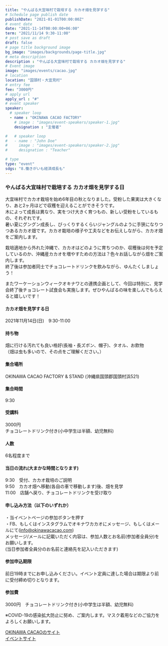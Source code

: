 ```yaml
---
title: "やんばる大宜味村で栽培する カカオ畑を見学する"
# Schedule page publish date
publishDate: "2021-01-01T00:00:00Z"
# event date
date: "2021-11-14T00:00:00+06:00"
term: "2021/11/14 9:30-11:00"
# post save as draft
draft: false
# page title background image
bg_image: "images/backgrounds/page-title.jpg"
# meta description
description : "やんばる大宜味村で栽培する カカオ畑を見学する"
# Event image
image: "images/events/cacao.jpg"
# location
location: "国頭村・大宜見村"
# entry fee
fee: "3000円"
# apply url
apply_url : "#"
# event speaker
speaker:
  # speaker loop
  - name : "OKINAWA CACAO FACTORY"
    # image : "images/event-speakers/speaker-1.jpg"
    designation : "主催者"

#   # speaker loop
#   - name : "John Doe"
#     image : "images/event-speakers/speaker-2.jpg"
#     designation : "Teacher"

# type
type: "event"
sdgs: "8.働きがいも経済成長も"
---
```


### やんばる大宜味村で栽培する カカオ畑を見学する日
大宜味村でカカオ栽培を始め6年目の秋となりました。受粉した果実は大きくなり、あと2ヶ月ほどで収穫を迎えることができそうです。  
木によって成長は異なり、実をつけ大きく育つもの、新しい受粉をしているもの、それぞれです。  
暑い夏にグングン成長し、びっくりするくらいジャングルのように手狭になりつつあるカカオ畑です。カカオ栽培の様子や工夫などをお伝えしながら、カカオ畑をご案内します。  
  
栽培適地から外れた沖縄で、カカオはどのように育ちつのか、収穫後は何を予定しているのか、沖縄産カカオを増やすための方法は？色々お話しながら畑をご案内します。  
終了後は参加者同士でチョコレートドリンクを飲みながら、ゆんたくしましょう！  
  
またワーケーションウィークオキナワとの連携企画として、今回は特別に、見学会終了後チョコレート試食会も実施します。ぜひやんばるの味を楽しんでもらえると嬉しいです！  
  
#### カカオ畑を見学する日
2021年11月14日(日)　9:30-11:00  

#### 持ち物
畑に行ける汚れても良い格好(長袖・長ズボン、帽子)、タオル、お飲物  
（畑は虫も多いので、その点をご理解ください。）

#### 集合場所
OKINAWA CACAO FACTORY & STAND (沖縄県国頭郡国頭村浜521)
#### 集合時間
9:30
#### 受講料
3000円  
チョコレートドリンク付き(小中学生は半額、幼児無料)　
#### 人数
6名程度まで

#### 当日の流れ(大まかな時間となります)
9:30　受付、カカオ栽培のご説明  
9:50　カカオ畑へ移動(各自の車で移動します)後、畑を見学  
11:00　店舗へ戻り、チョコレートドリンクを受け取り  

#### 申し込み方法（以下のいずれか）
・当イベントページの参加ボタンを押す  
・FB、もしくはインスタグラムでオキナワカカオにメッセージ、もしくはメールにて(info@okinawacacao.com)  
メッセージ/メールに記載いただく内容は、参加人数とお名前(参加者全員分)をお願いします。  
(当日参加者全員分のお名前と連絡先を記入いただきます)  
  
#### 参加申込期限
前日19時までにお申し込みください。イベント定員に達した場合は期限より前に受付締め切りとなります。

#### 参加費
3000円　チョコレートドリンク付き(小中学生は半額、幼児無料)  
  
※COVID-19の感染拡大防止に努め、ご案内します。マスク着用などのご協力をよろしくお願いします。  
  
<a href="https://okinawacacao.com/" target="_blank">OKINAWA CACAOのサイト</a>  
<a href="https://m.facebook.com/events/370717361499923/?_rdr" target="_blank">イベントサイト</a>  
